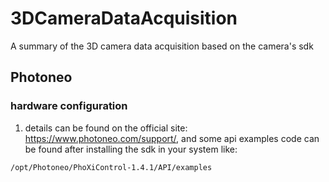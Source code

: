# 3DCameraDataAcquisition
A summary of the 3D camera data acquisition based on the camera's sdk

## Photoneo
### hardware configuration
1. details can be found on the official site: https://www.photoneo.com/support/, and some api examples code can be found after installing the sdk in your system like:
```
/opt/Photoneo/PhoXiControl-1.4.1/API/examples
```
